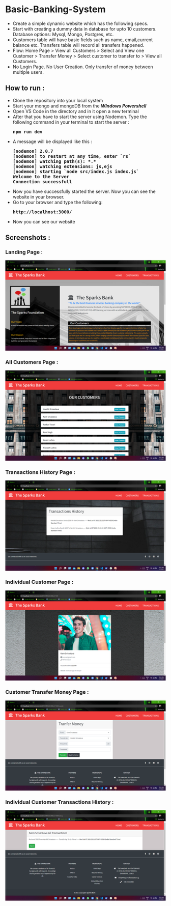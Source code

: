 # Basic-Banking-System
<ul>
<li>Create a simple dynamic website which has the following specs.</li>
<li>Start with creating a dummy data in database for upto 10 customers. Database options: Mysql, Mongo, Postgres, etc.</li>
<li>Customers table will have basic fields such as name, email,current balance etc. Transfers table will record all transfers happened.</li>
<li>Flow: Home Page > View all Customers > Select and View one Customer > Transfer Money > Select customer to transfer to > View all Customers.</li>
<li>No Login Page. No User Creation. Only transfer of money between multiple users.</li>
</ul>

## How to run :
<ul>
<li>Clone the repository into your local system</li>
<li>Start your mongo and mongoDB from the <b><i>WIndows Powershell</b></i></li>
<li>Open VS Code in the directory and in it open a new terminal</li>
<li>After that you have to start the server using Nodemon. Type the following command in your terminal to start the server :</li>
<pre><b>npm run dev</b></pre>
<li>A message will be displayed like this :</li>
<pre><b>[nodemon] 2.0.7
[nodemon] to restart at any time, enter `rs`
[nodemon] watching path(s): *.*
[nodemon] watching extensions: js,ejs
[nodemon] starting `node src/index.js index.js`
Welcome to the Server
Connection successfull</b></pre>
<li>Now you have successfully started the server. Now you can see the website in your browser.</li>
<li>Go to your browser and type the following:</li>
<pre><b>http://localhost:3000/</b></pre>
<li>Now you can see our website</li>
</ul>

## Screenshots :

### Landing Page :
<img src = "https://raw.githubusercontent.com/Harshit1704/Basic-Banking-System/main/Screenshots/Screenshot%20(54).png">

### All Customers Page :
<img src = "https://raw.githubusercontent.com/Harshit1704/Basic-Banking-System/main/Screenshots/Screenshot%20(55).png">

### Transactions History Page :
<img src = "https://raw.githubusercontent.com/Harshit1704/Basic-Banking-System/main/Screenshots/Screenshot%20(56).png">

### Individual Customer Page :
<img src = "https://raw.githubusercontent.com/Harshit1704/Basic-Banking-System/main/Screenshots/Screenshot%20(57).png">

### Customer Transfer Money Page :
<img src = "https://raw.githubusercontent.com/Harshit1704/Basic-Banking-System/main/Screenshots/Screenshot%20(58).png">

### Individual Customer Transactions History  :
<img src = "https://raw.githubusercontent.com/Harshit1704/Basic-Banking-System/main/Screenshots/Screenshot%20(59).png">
